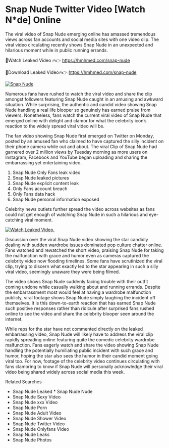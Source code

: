﻿# Snap Nude Twitter Video [Watch N*de] Online

The viral video of ﻿Snap Nude emerging online has amassed tremendous views across fan accounts and social media sites with one video clip. The viral video circulating recently shows ﻿Snap Nude in an unexpected and hilarious moment while in public running errands. 

🔴Watch Leaked Video 🔥👉  https://hmhmed.com/snap-nude 

🔴Download Leaked Video🔥👉  https://hmhmed.com/snap-nude 

[![Snap Nude](https://i.imgur.com/dJHk4Zq.gif)](https://hmhmed.com/snap-nude)

Numerous fans have rushed to watch the viral video and share the clip amongst followers featuring ﻿Snap Nude caught in an amusing and awkward situation. While surprising, the authentic and candid video showing ﻿Snap Nude handling a real life blooper so genuinely has earned praise from viewers. Nonetheless, fans watch the current viral video of ﻿Snap Nude that emerged online with delight and clamor for what the celebrity icon’s reaction to the widely spread viral video will be.

The fan video showing ﻿Snap Nude first emerged on Twitter on Monday, posted by an amused fan who claimed to have captured the silly incident on their phone camera while out and about. The viral Clip of ﻿Snap Nude had garnered over 2 million views by Tuesday morning as more users on Instagram, Facebook and YouTube began uploading and sharing the embarrassing yet entertaining video. 

1. ﻿Snap Nude Only Fans leak video
2. ﻿Snap Nude leaked pictures
3. ﻿Snap Nude explicit content leak
4. Only Fans account breach
5. Only Fans data hack
6. ﻿Snap Nude personal information exposed

Celebrity news outlets further spread the video across websites as fans could not get enough of watching ﻿Snap Nude in such a hilarious and eye-catching viral moment. 

[![Watch Leaked Video.](https://miro.medium.com/v2/resize:fit:828/format:webp/1*cilzJN44JGOrTw9NJCrNHA.gif "Watch Leaked Video")](https://hmhmed.com/snap-nude)

Discussion over the viral ﻿Snap Nude video showing the star candidly dealing with sudden wardrobe issues dominated pop culture chatter online. Fans watched and rewatched the short video, praising ﻿Snap Nude for taking the malfunction with grace and humor even as cameras captured the celebrity video now flooding timelines. Some fans have scrutinized the viral clip, trying to discern what exactly led to the star appearing in such a silly viral video, seemingly unaware they were being filmed.

The video shows ﻿Snap Nude suddenly facing trouble with their outfit coming undone while casually walking about and running errands. Despite the embarrassment most would feel at having a wardrobe malfunction publicly, viral footage shows ﻿Snap Nude simply laughing the incident off themselves. It is this down-to-earth reaction that has earned ﻿Snap Nude such positive responses rather than ridicule after surprised fans rushed online to see the video and share the celebrity blooper seen around the internet.  

While reps for the star have not commented directly on the leaked embarrassing video, ﻿Snap Nude will likely have to address the viral clip rapidly spreading online featuring quite the comedic celebrity wardrobe malfunction. Fans eagerly watch and share the video showing ﻿Snap Nude handling the potentially humiliating public incident with such grace and humor, hoping the star also sees the humor in their candid moment going viral too. For now, footage of the celebrity video continues circulating with fans clamoring to know if ﻿Snap Nude will personally acknowledge their viral video being shared widely across social media this week.

Related Searches
* ﻿Snap Nude Leaked
﻿* Snap Nude Nude
* ﻿Snap Nude Sexy Video
* ﻿Snap Nude xxx Video
* ﻿Snap Nude Porn
* ﻿Snap Nude Adult Video
* ﻿Snap Nude Shower Video
* ﻿Snap Nude Twitter Video
* ﻿Snap Nude Onlyfans Video
* ﻿Snap Nude Leaks
* ﻿Snap Nude Photos